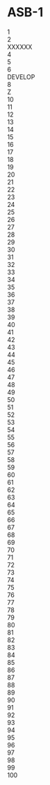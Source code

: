 # ASB-1
  
1  
2  
XXXXXX  
4  
5  
6  
DEVELOP  
8  
Z  
10  
11  
12  
13  
14  
15  
16  
17  
18  
19  
20  
21  
22  
23  
24  
25  
26  
27  
28  
29  
30  
31  
32  
33  
34  
35  
36  
37  
38  
39  
40  
41  
42  
43  
44  
45  
46  
47  
48  
49  
50  
51  
52  
53  
54  
55  
56  
57  
58  
59  
60  
61  
62  
63  
64  
65  
66  
67  
68  
69  
70  
71  
72  
73  
74  
75  
76  
77  
78  
79  
80  
81  
82  
83  
84  
85  
86  
87  
88  
89  
90  
91  
92  
93  
94  
95  
96  
97  
98  
99  
100  
